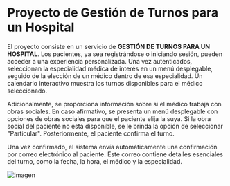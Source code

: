 # Proyecto de Gestión de Turnos para un Hospital

El proyecto consiste en un servicio de **GESTIÓN DE TURNOS PARA UN HOSPITAL**. Los pacientes, ya sea registrándose o iniciando sesión, pueden acceder a una experiencia personalizada. Una vez autenticados, seleccionan la especialidad médica de interés en un menú desplegable, seguido de la elección de un médico dentro de esa especialidad. Un calendario interactivo muestra los turnos disponibles para el médico seleccionado.

Adicionalmente, se proporciona información sobre si el médico trabaja con obras sociales. En caso afirmativo, se presenta un menú desplegable con opciones de obras sociales para que el paciente elija la suya. Si la obra social del paciente no está disponible, se le brinda la opción de seleccionar "Particular". Posteriormente, el paciente confirma el turno.

Una vez confirmado, el sistema envía automáticamente una confirmación por correo electrónico al paciente. Este correo contiene detalles esenciales del turno, como la fecha, la hora, el médico y la especialidad.

![imagen](https://github.com/FranGenoud01/DSW-Backend/assets/130707329/54898ec3-25e1-4bab-9491-3b1f2add92fa)

